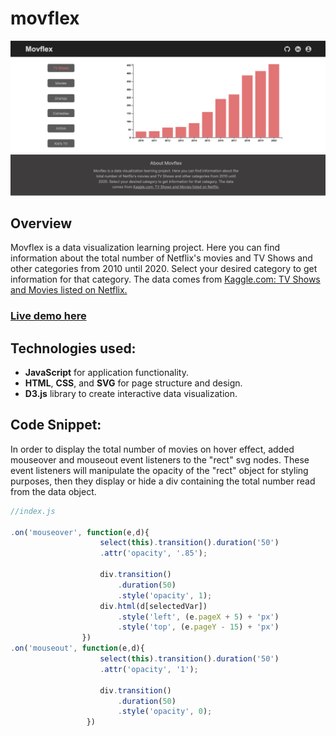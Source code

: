 
# movflex

<img src="https://github.com/Sediqa-Fahimi/movflex/blob/main/assets/images/moveflexhomepage.png" alt="Home page" />


## Overview

Movflex is a data visualization learning project. Here you can find information about the total number of Netflix's movies and TV Shows and other categories from 2010 until 2020. Select your desired category to get information for that category. The data comes from [Kaggle.com: TV Shows and Movies listed on Netflix.](https://www.kaggle.com/shivamb/netflix-shows)



### [Live demo here](https://sediqa-fahimi.github.io/movflex/)



## Technologies used:

* **JavaScript** for application functionality.
* **HTML**, **CSS**, and **SVG** for page structure and design.
* **D3.js** library to create interactive data visualization.


## Code Snippet:

In order to display the total number of movies on hover effect, added mouseover and mouseout event listeners to the "rect" svg nodes. These event listeners will manipulate the opacity of the "rect" object for styling purposes, then they display or hide a div containing the total number read from the data object.


```javascript
//index.js

.on('mouseover', function(e,d){
                    select(this).transition().duration('50')
                    .attr('opacity', '.85');

                    div.transition()
                        .duration(50)
                        .style('opacity', 1);
                    div.html(d[selectedVar])
                        .style('left', (e.pageX + 5) + 'px')
                        .style('top', (e.pageY - 15) + 'px')
                })
.on('mouseout', function(e,d){
                    select(this).transition().duration('50')
                    .attr('opacity', '1');

                    div.transition()
                        .duration(50)
                        .style('opacity', 0);
                 })
```





                

